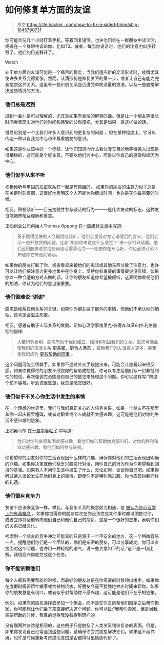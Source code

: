 # 如何修复单方面的友谊

> 原文:[https://life hacker . com/how-to-fix-a-sided-friendship-1845790731](https://lifehacker.com/how-to-fix-a-one-sided-friendship-1845790731)

你可能会花几个小时盯着手机，等着回复短信。也许他们会在一群朋友中谈论你，或者在一个群聊中谈论你，比如T2。或者，每当你说话时，他们的注意力似乎转移了，他们的目光移开了。

Watch

处于单方面的友谊可能是一个痛苦的现实，当我们适应新的交流形式时，疫情尤其使许多关系变得紧张。然而，认清形势是修复关系的第一步，或者让自己有能力完全摆脱这种关系。这里有一些识别关系是否遭受单向流量的方法，以及一些直接解决这些情况的方法。

### 他们总是迟到

迟到一会儿是可以理解的，尤其是如果有合理的解释的话。但是让一个朋友等很长时间会表现出对他们的时间和感受的公然漠视，尤其是如果一直这样做的话。

慢性迟到是一个比我们许多人意识到的更复杂的问题 ，但在某种程度上，它可以传达一种以自我为中心和不尊重朋友的意识。

如果这是你友谊中的一个症结，让他们知道*为什么*看似漫无目的地等待某人出现是很糟糕的，这可能是个好主意。不要以他们为中心，而是以你自己的感受和经历为中心。

### 他们似乎从来不听

积极倾听与牢固的友谊联系在一起是有原因的。 如果你的朋友的注意力似乎总是在关键时刻徘徊，这很好地表明这个人不能为你腾出时间，也许是在你最需要的时候。

相反，积极倾听——目光接触并参与谈话的行为———是伟大友谊的标志，这种友谊能培养相互理解和善意。

正如创业公司创始人Thomas Oppong [在一篇媒体文章中写道:](https://medium.com/kaizen-habits/people-who-are-good-at-winning-friends-are-good-listeners-26be9e1da28e)

> 善于赢得朋友的人会聪明地倾听，他们会发现对方话语背后的含义。他们会问一些开放式的问题，比如“那对你来说是什么感觉？”进一步打开话题。他们还用肢体语言给任何谈话增添活力——即使你在专心听，你也必须*让别人知道你在听他们说话。*

如果你的朋友打断了你，或者看起来被他们的电话或其他东西分散了注意力，也许可以让他们把注意力更多地集中在你身上。坚持你有重要的事情要说没有错，如果你以一种合适的方式去做的话。让你的朋友知道你希望被倾听，这表明你重视他们的想法，你认为他们的意见很重要。

### 他们很难说“谢谢”

感恩是维系任何关系的关键。如果你为朋友做了额外的事情，而他们不承认你的牺牲，这肯定会滋生怨恨。

相反，感恩有助于人际关系的发展。正如心理学家埃里克·彼得森和黛布拉·利伯曼写的那样:

> 大量研究表明，感恩有助于我们建立、维持和巩固我们的关系。感恩可能会使我们的浪漫关系 [更亲密，更令人满意](https://greatergood.berkeley.edu/article/item/gratitude_is_for_lovers) ，鼓励我们对友谊投入更多，甚至使我们成为 [更有帮助的同事](https://greatergood.berkeley.edu/article/item/three_surprising_ways_that_gratitude_works_at_work) 。

这个问题可能会很棘手，如果你不通过外交手段提出来，可能会让你看起来很反感。如果你觉得你的朋友不欣赏你的帮助或牺牲，你可以考虑给他们写一封非批判性的短信，再次强调完全围绕你自己的感觉来处理这个问题。你可以这样写:“帮这个忙不容易，听到说很感激，我总是感觉很好。

### 他们似乎不关心你生活中发生的事情

在一个理想的世界里，我们与我们真正关心的人培养关系。如果一个朋友不在那里和你一起庆祝里程碑，或者对职业或个人成就不太感兴趣，这可能是他们对你的生活不感兴趣的迹象。

正如奥马尔 [在一篇中等帖子](https://medium.com/mind-cafe/what-makes-somebody-a-genuinely-good-friend-f486d3b46a31) 中写道:

> 他们对你的麻烦和困难感兴趣，看他们如何帮助你克服它们，对你的胜利和成功感兴趣，看他们如何参与庆祝。

你希望你的朋友对你的生活表现出什么样的兴趣，确保你对他们的生活表现出明确的兴趣。如果你决定就他们缺乏兴趣进行对话，用你自己的行为作为你希望看到回报的基准。如果有人不问你生活中发生了什么，无论如何，谈谈你自己吧。如果你听过某人谈论发生在他们身上的事情，即使你不是特别感兴趣，你也应该得到同样的礼遇。

### 他们很有竞争力

友谊不应该像竞争一样。攀比，与竞争关系的概念颇为相通，是 [被认为是心理学上的有毒概念](https://www.theladders.com/career-advice/why-comparing-yourself-to-others-is-the-most-toxic-behavior) 。如果你觉得你的朋友每次在你设法完成某件事时都试图胜过你，或者立即将话题转向他们自己和他们自己的抱负，这是一个很好的迹象，表明你们的关系已经恶化。

考虑到一个朋友的竞争冲动可能真的只是源于一个不安全的地方，这一个稍微容易一点。提醒他们你们是一个团队的，你们是亲密的朋友，可以分享成功。你可以直接面对这个问题，也许用一种轻松的语气，说一些大意如下的话:“这不是一场比赛，我很高兴你能完成这个任务。

### 你不能依赖他们

每个人都有需要帮助的时候，而最好的朋友总是在你需要的时候伸出援手。如果你在度假时需要帮忙搬家或给植物浇水，好朋友会毫不犹豫地抽出时间来帮你。如果你的朋友总是有借口，或者似乎对帮助你不感兴趣，这可能是他们不在乎的迹象。

例如，如果你的朋友选择去参加一个聚会，而不是在你之前帮他们搬家之后帮你搬家，你可能想让他们坐下来直接解决这个问题。你可以说:“我帮你搬家，但是当我需要帮助的时候，我真的觉得我没有得到同样的

没有哪两种友谊是相同的，这些例子只是触及了人类关系错综复杂的表面。但是，如果你发现自己经常遇到这些问题，请确保你尝试直接解决它们。如果这不起作用，也许是时候重新考虑这段友谊是否值得付出情感代价了。
